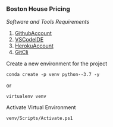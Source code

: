 ### Boston House Pricing

*Software and Tools Requirements*

1. [GithubAccount](https://github.com)
2. [VSCodeIDE](https://code.visualstudio.com)
3. [HerokuAccount](https://heroku.com)
4. [GitCli](https://git-scm.com/book/en/v2/Getting-Started-The-Command-Line)

Create a new environment for the project

```
conda create -p venv python--3.7 -y
```

or 

```
virtualenv venv
```

Activate Virtual Environment

```
venv/Scripts/Activate.ps1
```
